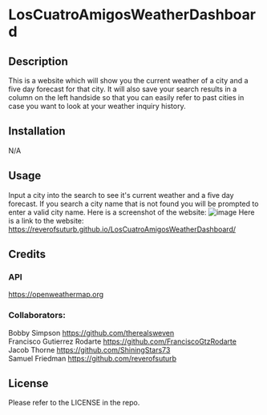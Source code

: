 # LosCuatroAmigosWeatherDashboard
## Description
This is a website which will show you the current weather of a city and a five day forecast for that city. It will also save your search results in a column on the left handside so that you can easily refer to past cities in case you want to look at your weather inquiry history. 

## Installation

N/A

## Usage
Input a city into the search to see it's current weather and a five day forecast. If you search a city name that is not found you will be prompted to enter a valid city name. Here is a screenshot of the website:
![image](https://user-images.githubusercontent.com/123116188/221273261-8d532c88-10c5-42ab-b7b5-f0fb143a5c36.png)
Here is a link to the website: https://reverofsuturb.github.io/LosCuatroAmigosWeatherDashboard/

## Credits

### API
https://openweathermap.org

### Collaborators:
Bobby Simpson https://github.com/therealsweven <br>
Francisco Gutierrez Rodarte https://github.com/FranciscoGtzRodarte <br>
Jacob Thorne https://github.com/ShiningStars73 <br>
Samuel Friedman https://github.com/reverofsuturb

## License

Please refer to the LICENSE in the repo.
